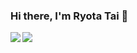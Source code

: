 ### Hi there, I'm Ryota Tai 👋

<!--
**Ryottai/Ryottai** is a ✨ _special_ ✨ repository because its `README.md` (this file) appears on your GitHub profile.

Here are some ideas to get you started:

- 🔭 I’m currently working on ...
- 🌱 I’m currently learning ...
- 👯 I’m looking to collaborate on ...
- 🤔 I’m looking for help with ...
- 💬 Ask me about ...
- 📫 How to reach me: ...
- 😄 Pronouns: ...
- ⚡ Fun fact: ...
-->

<!-- GitHub Stats Card -->
<a href="https://github.com/Ryottai/github-readme-stats">
  <img align="left" src="https://github-readme-stats.vercel.app/api?username=Ryottai&show_icons=true" />
</a>
<!-- Top Languages Card -->
<a href="https://github.com/Ryottai/github-readme-stats">
  <img align="left" src="https://github-readme-stats.vercel.app/api/top-langs/?username=Ryottai&layout=compact&card_width=400" /> 
</a>



